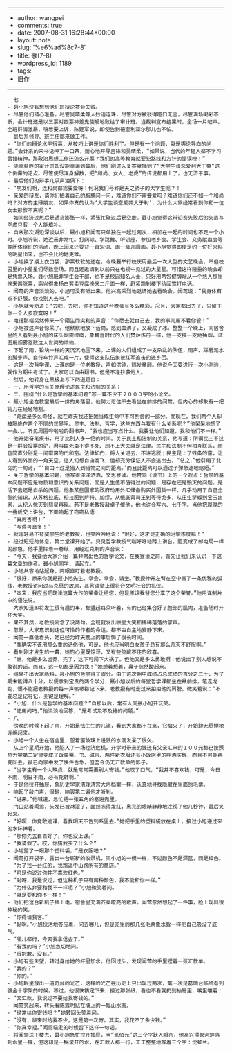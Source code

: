 - --
- author: wangpei
- comments: true
- date: 2007-08-31 16:28:44+00:00
- layout: note
- slug: '%e6%ad%8c7-8'
- title: 歌(7-8)
- wordpress_id: 1189
- tags:
- 旧作
- --
    - 七
    - 聂小旭没有想到他们班辩论赛会失败。
    - 尽管他们精心准备，尽管吴晴柔等人妙语连珠，尽管对方被驳得哑口无言，尽管满场喝彩不断，会计班还是以三票对四票神差鬼使般地败给了审计班。当裁判宣布结果时，全场一片嘘声。全班群情激昂，嚷着要上诉，陈建军说，即使告到德奎利亚尔那儿也不怕。
    - 最后系领导、班主任都来做工作。
    - “你们的辩论水平很高，从技巧上讲是你们胜利了。但是有一个问题，就是舆论导向的问题。”会计系的宋书记呷了一口茶，耐心地开导吕锋和吴晴柔，“如果说，当代的年轻人都不学习雷锋精神，那政治思想工作还怎么开展？我们的高等教育就要犯路线和方针的错误哩！”
    - 侥幸获胜的审计班却没能幸运到最后，他们刚进入复赛就抽到了“大学生谈恋爱利大于弊”这个倒霉的论点。尽管使尽浑身解数，把“和尚、女人、老虎”的传说都用上了，也无济于事。
    - 最后他们的辩手几乎声泪俱下：
    - “朋友们啊，连和尚都需要爱呀！何况我们号称是天之骄子的大学生呢？！
    - 亲爱的辩友，请你们拍着自己的胸脯问一问，难道你们不需要爱吗？难道你们还不如一个和尚吗？对方的主辩朋友，如果你真的认为‘大学生谈恋爱弊大于利’，为什么大家经常看到你和一位女士形影不离呢？”
    - 如同经济过热后是通货膨胀一样，紧张忙碌过后是空虚。聂小旭觉得这辩论赛失败后的失落与空虚只有一个人能填补。
    - 自从那次湖边深谈以后，聂小旭和闻莺只单独在一起过两次，相加在一起的时间也不足一个小时。小旭听说，她近来非常忙。打网球、学跳舞、听讲座、参加老乡会、学生会、义务献血会等等团体组织的活动，晚上回来还要背一首宋词、画一会儿国画。聂小旭觉得即使是约一位好来坞的明星出来，也不会比约她更难。
    - 小旭摸了摸上衣口袋，那票软软的还在。今晚要举行校庆周最后一次大型的文艺晚会，不但校园里的小星星们尽数登场，而且还邀请到以前只在电视中见过的大星星。可惜这样隆重的晚会却是凭票入场。聂小旭既非学生会干部，也不是校园知名人士，只好用两包健牌烟从一个熟人那里换来两张票，高兴得象杨白劳卖豆腐换来二斤面一样，赶紧跑到楼下给闻莺打电话。
    - 闻莺的声音淡淡的，小旭可没有听出来。他兴高采烈地邀请她去看晚会。闻莺说：“我身体有点不舒服，你找别人去吧。”
    - 小旭就苦劝道：“去吧，去吧，你不知道这台晚会有多么精彩。况且，大家都出去了，只留下你一个人多寂寞呀！”
    - 电话那端突然传来一个陌生而尖利的声音：“你愿去就自己去，我的事儿用不着你管！”
    - 小旭被这声音惊呆了。他默默地放下话筒，感到血沸了，又凝成了冰。整整一个晚上，同宿舍里的人看到聂小旭的床头烟雾缭绕，象魏晋时代的人们焚炉炼丹一样，他一支接一支地抽烟，试图用烟雾驱散这人世间的烦恼。
    - 下起了雨，铅块一样的天沉沉地压下来。上课的人们组成了一支杂乱的队伍，雨声、踩着泥水的脚步声、自行车铃声汇成一片，使得这支队伍象被红军追击的还乡团。
    - 这是一次哲学课，上课的是一位老教授，声如洪钟，鹤发童颜。他说今天要进行一次小测验，就作为期中考试了。大家可以自由翻书，但是不准抄袭他人。
    - 然后，他转身在黑板上写下两道题目：
    - 一、用哲学的有关原理论述民主和法制的关系；
    - 二、围绕“什么是哲学的基本问题”写一篇不少于２０００字的小论文。
    - 聂小旭坐在教室最后一排的角落里，他努力忍住不去看坐在前排的闻莺，但内心的却象有一把钝刀在轻轻地割。
    - “命运是多么奇怪，就在昨天我还把她当成生命中不可割舍的一部分。而现在，我们两个人却被隔绝在两个不同的世界里。民主、法制、哲学，这些东西与我有什么关系呢？”他呆呆地想了一会儿，听见周围哗啦啦的翻书声，“我也应当写点什么。我要让他们知道，我和他们不一样。”
    - 他开始奋笔疾书，用了比别人多一倍的时间。关于民主和法制的关系，他写道：所谓民主不过是一群会投票的驴，君叫臣死臣不得不死、刑不上大夫就是法律。民主和法制不但相互联系，而且简直分别是一间牢房的门和窗。法律如门，将人关进去，不许逃脱；民主是上了铁条的窗，让人看到外面的一角天空，让人幻想自由高飞，但却充分保证人不会逃出去。“总之，”他引用了北岛的一句诗，“‘自由不过是猎人到猎物之间的距离。’而且此距离可以通过子弹急速地缩短。”
    - 关于哲学的基本问题，他写得洋洋洒洒，文思泉涌。他赞同《读书》上的一个观点：哲学的基本问题不应是物质和意识的关系问题，而是人生值不值得过的问题，是存在还是毁灭的问题，是活下去还是自杀的问题。他象某些国家的政府动用外汇储备购买外国货一样，几乎动用了自己全部的知识，从苏格拉底、柏拉图到萨特、加缪，从俄底莆司王到等待戈多，从庄生梦蝶到宝玉出家，从杞人忧天到彗星再现。若不是老教授敲桌子催他，他也许会写六、七千字。当他把厚厚的一叠纸交上讲台，下面响起了窃窃私语：
    - “真厉害啊！”
    - “写得可真多！”
    - 就连轻易不夸奖学生的老教授，也笑吟吟地说：“很好，这才是正确的治学态度嘛！”
    - 经过短短的休息，第二堂课开始了。只见哲学教授气喘吁吁地跨上讲台，脸变成了邮电局一样的颜色。他手里挥着一卷纸，用经过克制的声音说：
    - “今天，我要给大家介绍一篇非常出色的哲学论文，在我宣读之前，首先让我们来认识一下这篇文章的作者。聂小旭同学，请起立。”
    - 小旭从容地站起身，两眼直盯着老教授。
    - “很好，原来你就是聂小旭先生。幸会，幸会，请坐。”教授伸开左臂在空中画了一条优雅的弧线，老教授访问过马克思的故居，其言谈举止很符合文明社会的礼仪。
    - “本来，我应当把朗读这篇大作的荣幸让给您，但是原谅我替您分享了这个荣誉。”他用译制片中的语法说。
    - 大家知道即将发生很有趣的事，都竖起耳朵听着，有的已经集合好了脸部的肌肉，准备随时开怀大笑。
    - 果不其然，老教授刚念了没两句，全班就发出哄堂大笑和稀稀落落的掌声。
    - 忽然，大家意识到这位可怜的作者的命运，都不由自主地安静下来。
    - 闻莺一直低着头，她已经为昨天晚上的事后悔了很长时间。
    - “我确实不该用那么重的话伤他，可是，他也应当明白女孩子总有那么几天不舒服啊。”
    - 看到刚才发生的一幕，她的心里既惊讶，又有些隐藏不住的欣喜。
    - “瞧，他是多么卤莽，完了，这下可闯下大祸了。但他又是多么勇敢啊！他说出了别人想说不敢说的话。而且，这一切都是因为我！”她想着想着，鼻子忽然酸起来。
    - 结果不出大家所料，聂小旭的哲学得了零分。由于这次期中成绩占总成绩的百分之二十，为了期末能得八十分，以便拿到宝贵的两个学分，聂小旭以后的每堂哲学课都坐在最前排，笔走龙蛇，恨不能把老教授的每一声咳嗽都记下来。老教授有时走过来拍拍他的肩膀，微笑着说：“不要总是记呀记，关键是理解。”
    - “小旭，什么是哲学的基本问题？”自那以后，常有人同聂小旭开玩笑。
    - “还用问吗，”他淡淡地回答，“是考试及不及格的问题。”
    - 八
    - 傍晚的时候下起了雨，开始是怯生生的几滴，看到大家都不在意，它恼火了，开始肆无忌惮地连绵起来。
    - 小旭一个人坐在宿舍里，望着窗玻璃上迸溅的水滴发呆了很久。
    - 从上个星期开始，他陷入了一场经济危机。开学时带来的钱还有父亲汇来的１００元都已按照热力学第二定律变成了饭菜票、书、磁带、两件新衣服还有小饭店里的呼酒买醉，而且不可能再变回去。虽已向家中发了快件告急，但至今仍无汇款单的影子。
    - “当学生有一个大缺点，就是常常需要别人寄钱。”他叹了口气，“我并不喜欢钱，可是，今日不雨，明日不雨，必有死蚌啊。”
    - 于是他拉开抽屉，象历史学家清理清宫大内档案一样，认真地寻找隐藏在里面的毛票。
    - 响起了敲门声，很轻，响罢第二遍他才听到。
    - “进来。”他喊道，急忙把一张五角的塞进兜里。
    - 门口站着闻莺，头发已被淋湿了，面颊冻得发红，黑亮的眼睛静静地注视了他几秒钟，最后笑起来。
    - “好啊，你竟敢逃课，看我明天不告到系里去。”她把手里的塑料袋放在桌上，接过小旭递过来的水杯捧着。
    - “那你先去自首好了，你也没上课。”
    - “我请假了。哎，你猜我买了什么？”
    - 小旭望了一眼那个塑料袋，“是衣服吧？”
    - 闻莺打开袋子，露出一台崭新的收录机，同小旭的一模一样，不过颜色不是深蓝，而是红色。
    - “为了找一台红的，我跑遍中山路所有的商店。”
    - “可是你说过你并不喜欢红色。”
    - “对呀，我是说过，但这种机子只有两种颜色，我不能和你一样。”
    - “为什么非要和我不一样呢？”小旭微笑着问。
    - “就是要和你不一样！”
    - 他们把这台新机子插上电，宿舍里充满齐秦嘹亮的歌声。闻莺忽然想起了一件事，脸上现出很神秘的笑。
    - “你得请我客。”
    - “好啊。”小旭快活地答应着，问去哪儿，但是兜里的那几张毛票象水蛭一样把自己吸没了底气。
    - “哪儿都行，今天我拿信去了。”
    - “有我的吗？”小旭急切地问。
    - “很抱歉，没有。”
    - 小旭有些失望，转过身给她的杯里加水。他回过头，发现闻莺的手里捏着一张汇款单。
    - “我的？”
    - “你的。”
    - 小旭眼里放出一道奇异的光芒，这样的光芒在历史上只出现过两次，第一次是葛朗台临终看到镀金十字架的时候。不过，他很快镇定下来，接过那张纸，看也不看就扔到抽屉里，嘴里嚷着：
    - “又汇款，我说过不要给我寄钱的。”
    - 闻莺笑起来，转头看陈露明贴在墙上的一幅山水画。
    - “经常给你寄钱吗？”她转回头笑着问。
    - “没有，临来时给我不少，这是第一次寄。其实，我花不了多少钱。”
    - “你真幸福。”闻莺临走的时候留下这样一句话。
    - 将闻莺送下楼去，聂小旭急忙拉开抽屉，当“贰佰元”这三个字跃入眼帘，他高兴得象河蚌落到水里一样，但这却是一锅滚开的水，在汇款人那一行，工工整整地写着三个字：沈虹兰。
